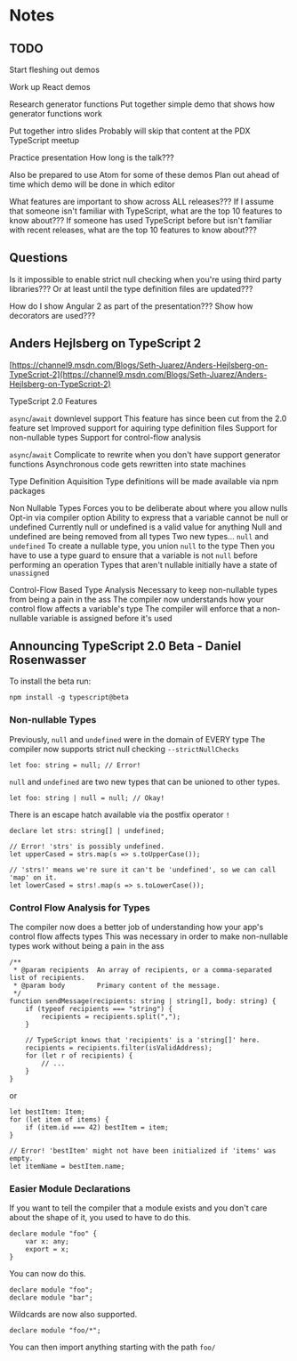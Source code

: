 
# Notes



## TODO

Start fleshing out demos

Work up React demos

Research generator functions
  Put together simple demo that shows how generator functions work

Put together intro slides
  Probably will skip that content at the PDX TypeScript meetup

Practice presentation
  How long is the talk???

Also be prepared to use Atom for some of these demos
  Plan out ahead of time which demo will be done in which editor

What features are important to show across ALL releases???
  If I assume that someone isn't familiar with TypeScript, what are the top 10 features to know about???
  If someone has used TypeScript before but isn't familiar with recent releases, what are the top 10 features to know about???






## Questions

Is it impossible to enable strict null checking when you're using third party libraries???
  Or at least until the type definition files are updated???

How do I show Angular 2 as part of the presentation???
  Show how decorators are used???






## Anders Hejlsberg on TypeScript 2

[https://channel9.msdn.com/Blogs/Seth-Juarez/Anders-Hejlsberg-on-TypeScript-2](https://channel9.msdn.com/Blogs/Seth-Juarez/Anders-Hejlsberg-on-TypeScript-2)

TypeScript 2.0 Features

`async`/`await` downlevel support
  This feature has since been cut from the 2.0 feature set
Improved support for aquiring type definition files
Support for non-nullable types
Support for control-flow analysis

`async`/`await`
  Complicate to rewrite when you don't have support generator functions
  Asynchronous code gets rewritten into state machines

Type Definition Aquisition
  Type definitions will be made available via npm packages

Non Nullable Types
  Forces you to be deliberate about where you allow nulls
  Opt-in via compiler option
  Ability to express that a variable cannot be null or undefined
  Currently null or undefined is a valid value for anything
  Null and undefined are being removed from all types
  Two new types... `null` and `undefined`
  To create a nullable type, you union `null` to the type
  Then you have to use a type guard to ensure that a variable is not `null` before performing an operation
  Types that aren't nullable initially have a state of `unassigned`

Control-Flow Based Type Analysis
  Necessary to keep non-nullable types from being a pain in the ass
  The compiler now understands how your control flow affects a variable's type
  The compiler will enforce that a non-nullable variable is assigned before it's used

## Announcing TypeScript 2.0 Beta - Daniel Rosenwasser

To install the beta run:

```
npm install -g typescript@beta
```

### Non-nullable Types

Previously, `null` and `undefined` were in the domain of EVERY type
The compiler now supports strict null checking `--strictNullChecks`

```
let foo: string = null; // Error!
```

`null` and `undefined` are two new types that can be unioned to other types.

```
let foo: string | null = null; // Okay!
```

There is an escape hatch available via the postfix operator `!`

```
declare let strs: string[] | undefined;

// Error! 'strs' is possibly undefined.
let upperCased = strs.map(s => s.toUpperCase());

// 'strs!' means we're sure it can't be 'undefined', so we can call 'map' on it.
let lowerCased = strs!.map(s => s.toLowerCase());
```

### Control Flow Analysis for Types

The compiler now does a better job of understanding how your app's control flow affects types
This was necessary in order to make non-nullable types work without being a pain in the ass

```
/**
 * @param recipients  An array of recipients, or a comma-separated list of recipients.
 * @param body        Primary content of the message.
 */
function sendMessage(recipients: string | string[], body: string) {
    if (typeof recipients === "string") {
        recipients = recipients.split(",");
    }

    // TypeScript knows that 'recipients' is a 'string[]' here.
    recipients = recipients.filter(isValidAddress);
    for (let r of recipients) {
        // ...
    }
}
```

or 

```
let bestItem: Item;
for (let item of items) {
    if (item.id === 42) bestItem = item;
}

// Error! 'bestItem' might not have been initialized if 'items' was empty.
let itemName = bestItem.name;
```

### Easier Module Declarations

If you want to tell the compiler that a module exists and you don't care about the shape of it, you used to have to do this.

```
declare module "foo" {
    var x: any;
    export = x;
}
```

You can now do this.

```
declare module "foo";
declare module "bar";
```

Wildcards are now also supported.

```
declare module "foo/*";
```

You can then import anything starting with the path `foo/`











